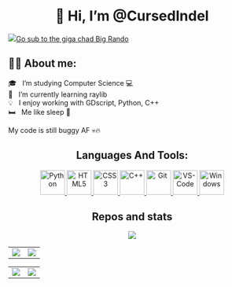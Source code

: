 
<h1 align="center">
👋 Hi, I’m @CursedIndel
</h1>

<a target="_blank" href="https://www.youtube.com/c/RandytheSequel"><img src="https://yt3.ggpht.com/ytc/AMLnZu_EZYS7XOy0q_9HOMMaMOSEZ6OB-85i3ABQsOE=s48-c-k-c0x00ffffff-no-rj">Go sub to the giga chad Big Rando</a>

##  :man_technologist: <b>About me</b>:

🎓 &nbsp; I’m studying Computer Science :computer:<br>
🌱 &nbsp; I’m currently learning raylib <br>
💡 &nbsp; I enjoy working with GDscript, Python, C++ <br>
:bed: &nbsp; Me like sleep :sparkling_heart:<br>


My code is still buggy AF :skull::fire:


<div align="center">
<h2>Languages And Tools:</h2> 

<p>

<a href="https://github.com/TheNesko" target="_blank">
<img alt="Python" width="50px" src="https://raw.githubusercontent.com/SamirPaulb/assets/main/python.png">

<img alt="HTML5" width="50px" src="https://raw.githubusercontent.com/SamirPaulb/assets/main/html.png">

<img alt="CSS3" width="50px" src="https://raw.githubusercontent.com/SamirPaulb/assets/main/css.png">

<img alt="C++" width="50px" src="https://raw.githubusercontent.com/SamirPaulb/assets/main/cpp.png" />

<img alt="Git" width="50px" src="https://raw.githubusercontent.com/SamirPaulb/assets/main/git.png">

<img alt="VS-Code" width="50px" src="https://raw.githubusercontent.com/SamirPaulb/assets/main/vscode.png" />

<img alt="Windows" width="50px" src="https://raw.githubusercontent.com/SamirPaulb/assets/main/windows.png">
</a>

</p> 
</div>



<div align="center">

<h2>Repos and stats</h2>



<div align="center">
      <a href="https://github.com/TheNesko"><img src="https://github-readme-stats.vercel.app/api/top-langs/?username=TheNesko&layout=compact&theme=radical&hide_border=true"></a>
</div>
  
<table>
  
  <tr>
    <td>
      <a href="https://github.com/TheNesko/Sand-Simulation"><img src="https://github-readme-stats.vercel.app/api/pin/?username=TheNesko&repo=Sand-Simulation&theme=radical&hide_border=true"></a>
    </td>
    <td>
      <a href="https://github.com/TheNesko/Game_Connected"><img src="https://github-readme-stats.vercel.app/api/pin/?username=TheNesko&repo=Game_Connected&theme=radical&hide_border=true"></a>
    </td>
  </tr>
</table>
  
<table>
  <tr>
    <td>
      <a href="https://github.com/TheNesko/PythonRpgRemake"><img src="https://github-readme-stats.vercel.app/api/pin/?username=TheNesko&repo=PythonRpgRemake&theme=radical&hide_border=true"></a>
    </td>
    <td>
      <a href="https://github.com/TheNesko/Saper"><img src="https://github-readme-stats.vercel.app/api/pin/?username=TheNesko&repo=Saper&theme=radical&hide_border=true"></a>
    </td>
  </tr>
  
</table>
</div>
